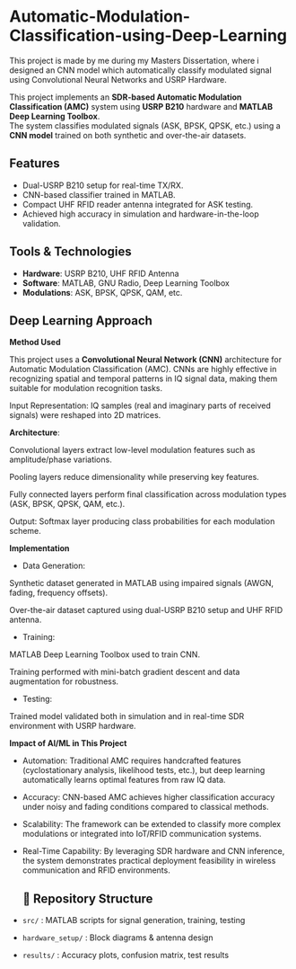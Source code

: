 # Automatic-Modulation-Classification-using-Deep-Learning
This project is made by me during my Masters Dissertation, where i designed an CNN model which automatically classify modulated signal using Convolutional Neural Networks and USRP Hardware. 

This project implements an **SDR-based Automatic Modulation Classification (AMC)** system using **USRP B210** hardware and **MATLAB Deep Learning Toolbox**.  
The system classifies modulated signals (ASK, BPSK, QPSK, etc.) using a **CNN model** trained on both synthetic and over-the-air datasets.

##  Features
- Dual-USRP B210 setup for real-time TX/RX.
- CNN-based classifier trained in MATLAB.
- Compact UHF RFID reader antenna integrated for ASK testing.
- Achieved high accuracy in simulation and hardware-in-the-loop validation.

##  Tools & Technologies
- **Hardware**: USRP B210, UHF RFID Antenna
- **Software**: MATLAB, GNU Radio, Deep Learning Toolbox
- **Modulations**: ASK, BPSK, QPSK, QAM, etc.

## Deep Learning Approach
**Method Used**

This project uses a **Convolutional Neural Network (CNN)** architecture for Automatic Modulation Classification (AMC). 
CNNs are highly effective in recognizing spatial and temporal patterns in IQ signal data, making them suitable for modulation recognition tasks.

Input Representation: IQ samples (real and imaginary parts of received signals) were reshaped into 2D matrices.

**Architecture**:

Convolutional layers extract low-level modulation features such as amplitude/phase variations.

Pooling layers reduce dimensionality while preserving key features.

Fully connected layers perform final classification across modulation types (ASK, BPSK, QPSK, QAM, etc.).

Output: Softmax layer producing class probabilities for each modulation scheme.

**Implementation**

- Data Generation:

Synthetic dataset generated in MATLAB using impaired signals (AWGN, fading, frequency offsets).

Over-the-air dataset captured using dual-USRP B210 setup and UHF RFID antenna.

- Training:

MATLAB Deep Learning Toolbox used to train CNN.

Training performed with mini-batch gradient descent and data augmentation for robustness.

- Testing:

Trained model validated both in simulation and in real-time SDR environment with USRP hardware.

**Impact of AI/ML in This Project**

- Automation: Traditional AMC requires handcrafted features (cyclostationary analysis, likelihood tests, etc.), but deep learning automatically learns optimal features from raw IQ data.

- Accuracy: CNN-based AMC achieves higher classification accuracy under noisy and fading conditions compared to classical methods.

- Scalability: The framework can be extended to classify more complex modulations or integrated into IoT/RFID communication systems.

- Real-Time Capability: By leveraging SDR hardware and CNN inference, the system demonstrates practical deployment feasibility in wireless communication and RFID environments.
  
  ## 📂 Repository Structure
- `src/` : MATLAB scripts for signal generation, training, testing
- `hardware_setup/` : Block diagrams & antenna design
- `results/` : Accuracy plots, confusion matrix, test results
